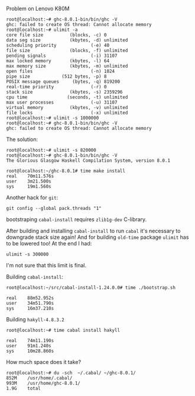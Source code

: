 Problem on Lenovo K80M
```
root@localhost:~# ghc-8.0.1-bin/bin/ghc -V
ghc: failed to create OS thread: Cannot allocate memory
root@localhost:~# ulimit -a
core file size          (blocks, -c) 0
data seg size           (kbytes, -d) unlimited
scheduling priority             (-e) 40
file size               (blocks, -f) unlimited
pending signals                 (-i) 31107
max locked memory       (kbytes, -l) 64
max memory size         (kbytes, -m) unlimited
open files                      (-n) 1024
pipe size            (512 bytes, -p) 8
POSIX message queues     (bytes, -q) 819200
real-time priority              (-r) 0
stack size              (kbytes, -s) 2359296
cpu time               (seconds, -t) unlimited
max user processes              (-u) 31107
virtual memory          (kbytes, -v) unlimited
file locks                      (-x) unlimited
root@localhost:~# ulimit -s 1000000
root@localhost:~# ghc-8.0.1-bin/bin/ghc -V
ghc: failed to create OS thread: Cannot allocate memory
```

The solution:
```
root@localhost:~# ulimit -s 820000
root@localhost:~# ghc-8.0.1-bin/bin/ghc -V
The Glorious Glasgow Haskell Compilation System, version 8.0.1
```

```
root@localhost:~/ghc-8.0.1# time make install
real    70m11.576s
user    3m21.500s
sys     19m1.560s
```

Another hack for `git`:
```
git config --global pack.threads "1"
```

bootstraping `cabal-install` requires `zlib1g-dev` C-library.

After building and installing `cabal-install` to run `cabal` it's necessary to downgrade stack size again!
And for building `old-time` package `ulimit` has to be lowered too! At the end I had:
```
ulimit -s 300000
```
I'm not sure that this limit is final.

Building `cabal-install`:
```
root@localhost:~/src/cabal-install-1.24.0.0# time ./bootstrap.sh

real    88m52.952s
user    34m51.790s
sys     16m37.210s
```

Building `hakyll-4.8.3.2`
```
root@localhost:~# time cabal install hakyll

real    74m11.190s
user    91m1.240s
sys     10m28.860s
```

How much space does it take?
```
root@localhost:~# du -sch  ~/.cabal/ ~/ghc-8.0.1/
852M    /usr/home/.cabal/
993M    /usr/home/ghc-8.0.1/
1.9G    total
```
